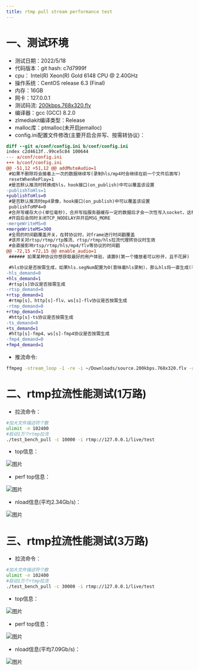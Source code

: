 ```yaml
---
title: rtmp pull stream performance test
---
```

# 一、测试环境
- 测试日期：2022/5/18
- 代码版本：git hash: c7d7999f
- cpu： Intel(R) Xeon(R) Gold 6148 CPU @ 2.40GHz
- 操作系统：CentOS release 6.3 (Final)
- 内存：16GB
- 网卡：127.0.0.1
- 测试码流: [200kbps.768x320.flv](https://raw.githubusercontent.com/ossrs/srs/develop/trunk/doc/source.200kbps.768x320.flv)
- 编译器：gcc (GCC) 8.2.0
- zlmediakit编译类型：Release
- malloc库：ptmalloc(未开启jemalloc)
- config.ini配置文件修改(主要开启合并写、按需转协议)：
```patch
diff --git a/conf/config.ini b/conf/config.ini
index c2d4613f..99ce5c84 100644
--- a/conf/config.ini
+++ b/conf/config.ini
@@ -51,12 +51,12 @@ addMuteAudio=1
 #如果不删除将会接着上一次的数据继续写(录制hls/mp4时会继续在前一个文件后面写)
 resetWhenRePlay=1
 #是否默认推流时转换成hls，hook接口(on_publish)中可以覆盖该设置
-publishToHls=1
+publishToHls=0
 #是否默认推流时mp4录像，hook接口(on_publish)中可以覆盖该设置
 publishToMP4=0
 #合并写缓存大小(单位毫秒)，合并写指服务器缓存一定的数据后才会一次性写入socket，这样能提高性能，但是会提高延时
 #开启后会同时关闭TCP_NODELAY并开启MSG_MORE
-mergeWriteMS=0
+mergeWriteMS=300
 #全局的时间戳覆盖开关，在转协议时，对frame进行时间戳覆盖
 #该开关对rtsp/rtmp/rtp推流、rtsp/rtmp/hls拉流代理转协议时生效
 #会直接影响rtsp/rtmp/hls/mp4/flv等协议的时间戳
@@ -72,15 +72,15 @@ enable_audio=1
 ###### 如果某种协议你想获取最好的用户体验，请置0(第一个播放者可以秒开，且不花屏)

 #hls协议是否按需生成，如果hls.segNum配置为0(意味着hls录制)，那么hls将一直生成(不管此开关)
-hls_demand=0
+hls_demand=1
 #rtsp[s]协议是否按需生成
-rtsp_demand=0
+rtsp_demand=1
 #rtmp[s]、http[s]-flv、ws[s]-flv协议是否按需生成
-rtmp_demand=0
+rtmp_demand=1
 #http[s]-ts协议是否按需生成
-ts_demand=0
+ts_demand=1
 #http[s]-fmp4、ws[s]-fmp4协议是否按需生成
-fmp4_demand=0
+fmp4_demand=1
```
- 推流命令:
```bash
ffmpeg -stream_loop -1 -re -i ~/Downloads/source.200kbps.768x320.flv -acodec copy -vcodec copy -f flv  rtmp://ip:port/live/test
```

# 二、rtmp拉流性能测试(1万路)

- 拉流命令：
```bash
#加大文件描述符个数
ulimit -n 102400
#启动1万个rtmp拉流
./test_bench_pull -c 10000 -i rtmp://127.0.0.1/live/test
```

- top信息：

![图片](https://user-images.githubusercontent.com/11495632/169045558-bcf711b8-b27c-4372-a1d2-ccb0e1a33d65.png)


- perf top信息：

![图片](https://user-images.githubusercontent.com/11495632/169045971-ebf7da67-00f1-4c63-8c17-3c27937a5016.png)

- nload信息(平均2.34Gb/s)：

![图片](https://user-images.githubusercontent.com/11495632/169046147-39376f04-471b-4de2-a345-0e41982a612b.png)


# 三、rtmp拉流性能测试(3万路)

- 拉流命令：
```bash
#加大文件描述符个数
ulimit -n 102400
#启动1万个rtmp拉流
./test_bench_pull -c 30000 -i rtmp://127.0.0.1/live/test
```

- top信息：

![图片](https://user-images.githubusercontent.com/11495632/169049433-97174931-5f6b-45db-a320-0c4257b37fad.png)


- perf top信息：

![图片](https://user-images.githubusercontent.com/11495632/169049184-951a7108-c3e6-451f-97c9-164abf439ed2.png)


- nload信息(平均7.09Gb/s)：

![图片](https://user-images.githubusercontent.com/11495632/169049082-cf6c665f-b876-4e7d-91d6-391b10ec2b52.png)




